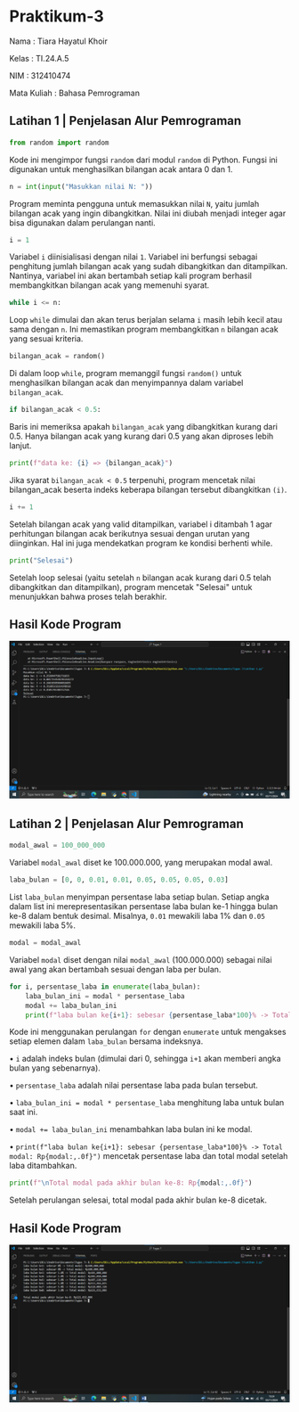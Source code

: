 # Praktikum-3 

Nama : Tiara Hayatul Khoir

Kelas : TI.24.A.5

NIM : 312410474

Mata Kuliah : Bahasa Pemrograman

## Latihan 1 | Penjelasan Alur Pemrograman
```Python
from random import random
```
Kode ini mengimpor fungsi `random` dari modul `random` di Python. Fungsi ini digunakan untuk menghasilkan bilangan acak antara 0 dan 1.
```Python
n = int(input("Masukkan nilai N: "))
```
Program meminta pengguna untuk memasukkan nilai `N`, yaitu jumlah bilangan acak yang ingin dibangkitkan. Nilai ini diubah menjadi integer agar bisa digunakan dalam perulangan nanti.
```Python
i = 1
```
Variabel `i` diinisialisasi dengan nilai `1`. Variabel ini berfungsi sebagai penghitung jumlah bilangan acak yang sudah dibangkitkan dan ditampilkan. Nantinya, variabel ini akan bertambah setiap kali program berhasil membangkitkan bilangan acak yang memenuhi syarat.
```Python
while i <= n:
```
Loop `while` dimulai dan akan terus berjalan selama `i` masih lebih kecil atau sama dengan `n`. Ini memastikan program membangkitkan `n` bilangan acak yang sesuai kriteria.
```Python
bilangan_acak = random()
```
Di dalam loop `while`, program memanggil fungsi `random()` untuk menghasilkan bilangan acak dan menyimpannya dalam variabel `bilangan_acak`.
```Python
if bilangan_acak < 0.5:
```
Baris ini memeriksa apakah `bilangan_acak` yang dibangkitkan kurang dari 0.5. Hanya bilangan acak yang kurang dari 0.5 yang akan diproses lebih lanjut.
```Python
print(f"data ke: {i} => {bilangan_acak}")
```
Jika syarat `bilangan_acak < 0.5` terpenuhi, program mencetak nilai bilangan_acak beserta indeks keberapa bilangan tersebut dibangkitkan `(i)`.
```Python
i += 1
```
Setelah bilangan acak yang valid ditampilkan, variabel i ditambah 1 agar perhitungan bilangan acak berikutnya sesuai dengan urutan yang diinginkan. Hal ini juga mendekatkan program ke kondisi berhenti while.
```Python
print("Selesai")
```
Setelah loop selesai (yaitu setelah `n` bilangan acak kurang dari 0.5 telah dibangkitkan dan ditampilkan), program mencetak "Selesai" untuk menunjukkan bahwa proses telah berakhir.

## Hasil Kode Program
![foto](https://github.com/tir890/foto/blob/7943a555c3945c20549c04d2ce88de152da6426b/Screenshot%202024-11-03%20142206.png)

## Latihan 2 | Penjelasan Alur Pemrograman
```Python
modal_awal = 100_000_000
```
Variabel `modal_awal` diset ke 100.000.000, yang merupakan modal awal.
```Python
laba_bulan = [0, 0, 0.01, 0.01, 0.05, 0.05, 0.05, 0.03]
```
List `laba_bulan` menyimpan persentase laba setiap bulan. Setiap angka dalam list ini merepresentasikan persentase laba bulan ke-1 hingga bulan ke-8 dalam bentuk desimal. Misalnya, `0.01` mewakili laba 1% dan `0.05` mewakili laba 5%.
```Python
modal = modal_awal
```
Variabel `modal` diset dengan nilai `modal_awal` (100.000.000) sebagai nilai awal yang akan bertambah sesuai dengan laba per bulan.
```Python
for i, persentase_laba in enumerate(laba_bulan):
    laba_bulan_ini = modal * persentase_laba
    modal += laba_bulan_ini
    print(f"laba bulan ke{i+1}: sebesar {persentase_laba*100}% -> Total modal: Rp{modal:,.0f}")
```
Kode ini menggunakan perulangan `for` dengan `enumerate` untuk mengakses setiap elemen dalam `laba_bulan` bersama indeksnya.

•	`i` adalah indeks bulan (dimulai dari 0, sehingga `i+1` akan memberi angka bulan yang sebenarnya).

•	`persentase_laba` adalah nilai persentase laba pada bulan tersebut.

•	`laba_bulan_ini = modal * persentase_laba` menghitung laba untuk bulan saat ini.

•	`modal += laba_bulan_ini` menambahkan laba bulan ini ke modal.

•	`print(f"laba bulan ke{i+1}: sebesar {persentase_laba*100}% -> Total modal: Rp{modal:,.0f}")` mencetak persentase laba dan total modal setelah laba ditambahkan.
```Python
print(f"\nTotal modal pada akhir bulan ke-8: Rp{modal:,.0f}")
```
Setelah perulangan selesai, total modal pada akhir bulan ke-8 dicetak.

## Hasil Kode Program
![foto](https://github.com/tir890/foto/blob/7f5aa233871ecb301642eb367f117a18a08878c2/Screenshot%202024-11-03%20152435.png)




